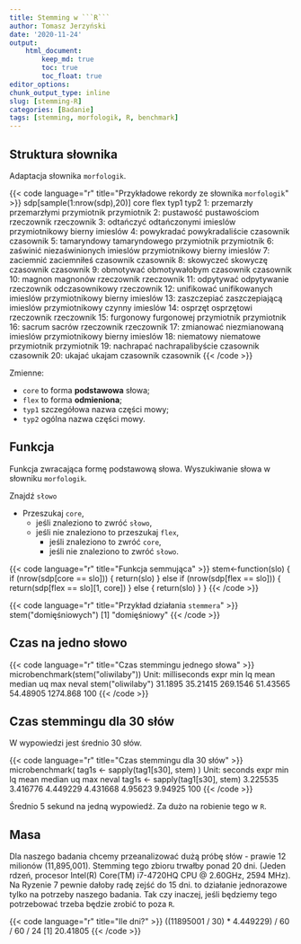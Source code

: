 ```yaml
---
title: Stemming w ```R```
author: Tomasz Jerzyński
date: '2020-11-24'
output:
    html_document:
        keep_md: true
        toc: true
        toc_float: true
editor_options: 
chunk_output_type: inline
slug: [stemming-R]
categories: [Badanie]
tags: [stemming, morfologik, R, benchmark]
---
```



## Struktura słownika

Adaptacja słownika ```morfologik```.

{{< code language="r" title="Przykładowe rekordy ze słownika ```morfologik```" >}}
sdp[sample(1:nrow(sdp),20)]
           core             flex                           typ1        typ2
 1:  przemarzły     przemarzłymi                    przymiotnik przymiotnik
 2:   pustawość     pustawościom                     rzeczownik  rzeczownik
 3:   odtańczyć     odtańczonymi imieslów przymiotnikowy bierny    imieslów
 4:  powykradać  powykradaliście                      czasownik   czasownik
 5: tamaryndowy    tamaryndowego                    przymiotnik przymiotnik
 6:    zaświnić  niezaświnionych imieslów przymiotnikowy bierny    imieslów
 7:   zaciemnić      zaciemniłeś                      czasownik   czasownik
 8:   skowyczeć         skowyczę                      czasownik   czasownik
 9:   obmotywać    obmotywałobym                      czasownik   czasownik
10:      magnon         magnonów                     rzeczownik  rzeczownik
11:   odpytywać      odpytywanie      rzeczownik odczasownikowy  rzeczownik
12:  unifikować    unifikowanych imieslów przymiotnikowy bierny    imieslów
13: zaszczepiać   zaszczepiającą imieslów przymiotnikowy czynny    imieslów
14:     osprzęt       osprzętowi                     rzeczownik  rzeczownik
15:   furgonowy       furgonowej                    przymiotnik przymiotnik
16:      sacrum           sacrów                     rzeczownik  rzeczownik
17:   zmianować    niezmianowaną imieslów przymiotnikowy bierny    imieslów
18:   niematowy        niematowe                    przymiotnik przymiotnik
19:   nachrapać nachrapalibyście                      czasownik   czasownik
20:      ukajać           ukajam                      czasownik   czasownik
{{< /code >}}

Zmienne:
 
- ```core``` to forma **podstawowa** słowa;
- ```flex``` to forma **odmieniona**;
- ```typ1``` szczegółowa nazwa części mowy;
- ```typ2``` ogólna nazwa części mowy. 

## Funkcja

Funkcja zwracająca formę podstawową słowa.
Wyszukiwanie słowa w słowniku ```morfologik```.

Znajdź ```słowo```
- Przeszukaj ```core```,
    - jeśli znaleziono to zwróć ```słowo```,
    - jeśli nie znaleziono to przeszukaj ```flex```,
        - jeśli znaleziono to zwróć ```core```,
        - jeśli nie znaleziono to zwróć ```słowo```.

{{< code language="r" title="Funkcja semmująca" >}}
stem<-function(slo) {
  if (nrow(sdp[core == slo])) {
    return(slo)
  } else if (nrow(sdp[flex == slo])) {
    return(sdp[flex == slo][1, core])
  } else {
    return(slo)
  }
}
{{< /code >}}

{{< code language="r" title="Przykład działania ```stemmera```" >}}
stem("domięśniowych")
[1] "domięśniowy"
{{< /code >}}

## Czas na jedno słowo

{{< code language="r" title="Czas stemmingu jednego słowa" >}}
microbenchmark(stem("oliwilaby"))
Unit: milliseconds
              expr     min       lq     mean   median       uq      max neval
 stem("oliwilaby") 31.1895 35.21415 269.1546 51.43565 54.48905 1274.868   100
{{< /code >}}

## Czas stemmingu dla 30 słów

W wypowiedzi jest średnio 30 słów.

{{< code language="r" title="Czas stemmingu dla 30 słów" >}}
microbenchmark(
  tag1s <- sapply(tag1[s30], stem)
)
Unit: seconds
                            expr      min       lq     mean   median      uq     max neval
tag1s <- sapply(tag1[s30], stem) 3.225535 3.416776 4.449229 4.431668 4.95623 9.94925   100
{{< /code >}}


Średnio 5 sekund na jedną wypowiedź. Za dużo na robienie tego w ```R```.

## Masa

Dla naszego badania chcemy przeanalizować dużą próbę słów - prawie 12 milionów (11,895,001).
Stemming tego zbioru trwałby ponad 20 dni. (Jeden rdzeń, procesor Intel(R) Core(TM) i7-4720HQ CPU @ 2.60GHz, 2594 MHz).
Na Ryzenie 7 pewnie dałoby radę zejść do 15 dni.
to działanie jednorazowe tylko na potrzeby naszego badania.
Tak czy inaczej, jeśli będziemy tego potrzebować trzeba będzie zrobić to poza ```R```.

{{< code language="r" title="Ile dni?" >}}
((11895001 / 30) * 4.449229) / 60 / 60 / 24
[1] 20.41805
{{< /code >}}
